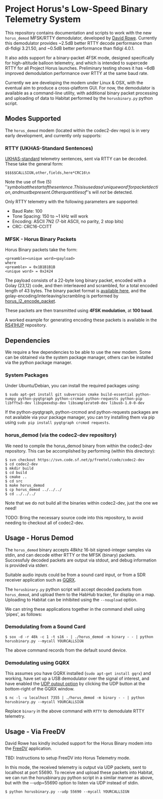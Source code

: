 # Project Horus's Low-Speed Binary Telemetry System
This repository contains documentation and scripts to work with the new `horus_demod` MFSK/RTTY demodulator, developed by [David Rowe](http://rowetel.com). Currently this demodulator provides ~2.5dB better RTTY decode performance than dl-fldigi 3.21.50, and ~0.5dB better performance than fldigi 4.0.1. 

It also adds support for a binary-packet 4FSK mode, designed specifically for high-altitude balloon telemetry, and which is intended to supercede RTTY for all Project Horus launches. Preliminary testing shows it has ~6dB improved demodulation performance over RTTY at the same baud rate.

Currently we are developing the modem under Linux & OSX, with the eventual aim to produce a cross-platform GUI. For now, the demodulator is available as a command-line utility, with additional binary packet processing and uploading of data to Habitat performed by the `horusbinary.py` python script.

## Modes Supported
The `horus_demod` modem (located within the codec2-dev repo) is in very early development, and currently only supports:

### RTTY (UKHAS-Standard Sentences)
[UKHAS-standard](https://ukhas.org.uk/communication:protocol) telemetry sentences, sent via RTTY can be decoded. These take the general form:
```
$$$$$CALLSIGN,other,fields,here*CRC16\n
```
Note the use of five (5) '$' symbols at the start of the sentence. This is used as a 'unique word' for packet dection, and must be present. Other quantities of '$'s will *not* be detected.

Only RTTY telemetry with the following parameters are supported:
* Baud Rate: 100
* Tone Spacing: 150 to ~1 kHz will work
* Encoding: ASCII 7N2 (7-bit ASCII, no parity, 2 stop bits)
* CRC: CRC16-CCITT

### MFSK - Horus Binary Packets
Horus Binary packets take the form:
```
<preamble><unique word><payload>
where
<preamble> = 0x1B1B1B1B
<unique word> = 0x2424
```
The payload consists of a 22-byte long binary packet, encoded with a Golay (23,12) code, and then interleaved and scrambled, for a total encoded length of 43 bytes. The binary packet format is [available here](https://github.com/darksidelemm/RS41HUP/blob/master/main.c#L75), and the golay-encoding/interleaving/scrambling is performed by [horus_l2_encode_packet](https://github.com/darksidelemm/RS41HUP/blob/master/horus_l2.c#L117).

These packets are then transmitted using **4FSK modulation**, at **100 baud**.

A worked example for generating encoding these packets is available in the [RS41HUP](https://github.com/darksidelemm/RS41HUP/blob/master/main.c#L401) repository.

## Dependencies
We require a few dependencies to be able to use the new modem. Some can be obtained via the system package manager, others can be installed via the python package manager.

### System Packages
Under Ubuntu/Debian, you can install the required packages using:
```
$ sudo apt-get install git subversion cmake build-essential python-numpy python-pyqtgraph python-crcmod python-requests python-pip libfftw3-dev libspeexdsp-dev libsamplerate0-dev libusb-1.0-0-dev
```

If the python-pyqtgraph, python-crcmod and python-requests packages are not available via your package manager, you can try installing them via pip using `sudo pip install pyqtgraph crcmod requests`.

### horus_demod (via the codec2-dev repository)
We need to compile the horus_demod binary from within the codec2-dev repository. This can be accomplished by performing (within this directory):
```
$ svn checkout https://svn.code.sf.net/p/freetel/code/codec2-dev
$ cd codec2-dev
$ mkdir build
$ cd build
$ cmake ..
$ cd src
$ make horus_demod
$ cp horus_demod ../../../
$ cd ../../../
```

Note that we do not build all the binaries within codec2-dev, just the one we need!

TODO: Bring the necessary source code into this repository, to avoid needing to checkout all of codec2-dev.

## Usage - Horus Demod
The `horus_demod` binary accepts 48khz 16-bit signed-integer samples via stdin, and can decode either RTTY or the MFSK (binary) packets. Successfuly decoded packets are output via stdout, and debug information is provided via stderr.

Suitable audio inputs could be from a sound card input, or from a SDR receiver application such as [GQRX](http://gqrx.dk/).

The `horusbinary.py` python script will accept decoded packets from `horus_demod`, and upload them to the HabHub tracker, for display on a map. Uploading to Habitat can be inhibited using the `--noupload` option.

We can string these applications together in the command shell using 'pipes', as follows:

### Demodulating from a Sound Card
```
$ sox -d -r 48k -c 1 -t s16 - | ./horus_demod -m binary - - | python horusbinary.py --mycall YOURCALLSIGN
```
The above command records from the default sound device.

### Demodulating using GQRX 
This assumes you have GQRX installed (`sudo apt-get install gqrx`) and working, have set up a USB demodulator over the signal of interest, and have enabled the [UDP output option](http://gqrx.dk/doc/streaming-audio-over-udp) by clicking the UDP button at the bottom-right of the GQRX window.

```
$ nc -l -u localhost 7355 | ./horus_demod -m binary - - | python horusbinary.py --mycall YOURCALLSIGN
```
Replace `binary` in the above command with `RTTY` to demodulate RTTY telemetry.

## Usage - Via FreeDV
David Rowe has kindly included support for the Horus Binary modem into the [FreeDV](http://freedv.org/) application.

TBD: Instructions to setup FreeDV into Horus Telemetry mode.

In this mode, the received telemetry is output via UDP packets, sent to localhost at port 55690. To receive and upload these packets into Habitat, we can run the horusbinary.py python script in a similar manner as above, but with the --udp=55690 option to listen via UDP instead of stdin.

```
$ python horusbinary.py --udp 55690 --mycall YOURCALLSIGN
```
